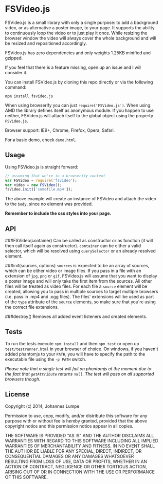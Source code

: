 FSVideo.js
======
FSVideo.js is a small library with only a single purpose: to add a background video, or as alternative a poster image, to your page. It supports the ability to continuously loop the video or to just play it once. While resizing the browser window the video will always cover the whole background and will be resized and repositioned accordingly.

FSVideo.js has zero dependencies and only weights 1.25KB minified and gzipped.

If you feel that there is a feature missing, open up an issue and I will consider it.

You can install FSVideo.js by cloning this repo directly or via the following command:

`npm install fsvideo.js`

When using browserify you can just `require('FSVideo.js')`. When using AMD the library defines itself as anonymous module. If you happen to use neither, FSVideo.js will attach itself to the global object using the property `FSVideo.js`.

Browser support: IE9+, Chrome, Firefox, Opera, Safari.

For a basic demo, check `demo.html`.

Usage
------
Using FSVideo.js is straight forward:

```javascript
// assuming that we're in a browserify context
var FSVideo = require('fsvideo');
var video = new FSVideo();
fsVideo.init(['somefile.mp4']);

```

The above example will create an instance of FSVideo and attach the video to the `body`, since no element was provided.

**Remember to include the css styles into your page.**

API
------
###FSVideo(container)
Can be called as constructor or as function (it will then call itself again as constructor). `container` can be either a valid selector, which will be resolved using `querySelector` or an already resolved element.

###init(sources, options)
`sources` is expected to be an array of sources, which can be either video or image files. If you pass in a file with an extension of `jpg`, `png` or `gif`, FSVideo.js will assume that you want to display a poster image and will only take the first item from the sources. All other files will be treated as video files. For each file a `source` element will be created, allowing you to pass in multiple sources to target multiple browsers (i.e. pass in .mp4 and .ogg files). The files' extensions will be used as part of the `type` attribute of the `source` elements, so make sure that you're using the correct file extensions.

###destroy()
Removes all added event listeners and created elements.

Tests
------
To run the tests execute `npm install` and then `npm test` or open up `test/testrunner.html` in your browser of choice. On windows, if you haven't added phantomjs to your `PATH`, you will have to specify the path to the executable file using the `-p PATH` switch.

*Please note that a single test will fail on phantomjs at the moment due to the fact that `getAttribute` returns `null`. The test will pass on all supported browsers though.*

License
------
Copyright (c) 2014, Johannes Lumpe

Permission to use, copy, modify, and/or distribute this software for any purpose with or without fee is hereby granted, provided that the above copyright notice and this permission notice appear in all copies.

THE SOFTWARE IS PROVIDED "AS IS" AND THE AUTHOR DISCLAIMS ALL WARRANTIES WITH REGARD TO THIS SOFTWARE INCLUDING ALL IMPLIED WARRANTIES OF MERCHANTABILITY AND FITNESS. IN NO EVENT SHALL THE AUTHOR BE LIABLE FOR ANY SPECIAL, DIRECT, INDIRECT, OR CONSEQUENTIAL DAMAGES OR ANY DAMAGES WHATSOEVER RESULTING FROM LOSS OF USE, DATA OR PROFITS, WHETHER IN AN ACTION OF CONTRACT, NEGLIGENCE OR OTHER TORTIOUS ACTION, ARISING OUT OF OR IN CONNECTION WITH THE USE OR PERFORMANCE OF THIS SOFTWARE.